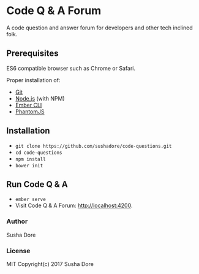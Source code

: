 # Code Q & A Forum

A code question and answer forum for developers and other tech inclined folk.

## Prerequisites
ES6 compatible browser such as Chrome or Safari.

Proper installation of:

* [Git](https://git-scm.com/)
* [Node.js](https://nodejs.org/) (with NPM)
* [Ember CLI](https://ember-cli.com/)
* [PhantomJS](http://phantomjs.org/)

## Installation

* `git clone https://github.com/sushadore/code-questions.git`
* `cd code-questions`
* `npm install`
* `bower init`

## Run Code Q & A

* `ember serve`
* Visit Code Q & A Forum:  [http://localhost:4200](http://localhost:4200).

### Author
Susha Dore

### License
MIT
Copyright(c) 2017 Susha Dore
